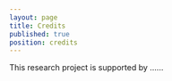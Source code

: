 ```yaml
---
layout: page
title: Credits
published: true
position: credits
---
```


This research project is supported by ......

